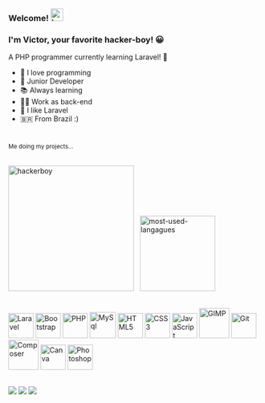 ### Welcome! <img src="https://emojipedia-us.s3.amazonaws.com/source/noto-emoji-animations/344/waving-hand_1f44b.gif" alt="hello-hand" height="25">

### I'm Victor, your favorite hacker-boy! 😀
<p>A PHP programmer currently learning Laravel! 👻</p>

- 💌 I love programming
- 👶 Junior Developer 
- 📚 Always learning 
- 👨‍💻 Work as back-end
- 🤩 I like Laravel
- 🇧🇷 From Brazil :)

#

<div style="float: center;">
<sub>Me doing my projects...</sub><br><br>
  
<img src="https://media.tenor.com/CgGUXc-LDc4AAAAM/hacker-pc.gif" alt="hackerboy" height="250">&nbsp;&nbsp;&nbsp;<img src="https://github-readme-stats.vercel.app/api/top-langs/?username=vdanviel&layout=compact&theme=white" alt="most-used-langagues" height="150">
</div>
<div style="display: inline_block"><br>
  <img height="50"  alt="Laravel" src="https://cdn.jsdelivr.net/gh/devicons/devicon/icons/laravel/laravel-plain-wordmark.svg"/>
  <img height="50"  alt="Bootstrap" src="https://cdn.jsdelivr.net/gh/devicons/devicon/icons/bootstrap/bootstrap-plain.svg"/>
  <img height="50" alt="PHP" src="https://cdn.jsdelivr.net/gh/devicons/devicon/icons/php/php-plain.svg"/>
  <img height="52"  alt="MySql" src="https://cdn.jsdelivr.net/gh/devicons/devicon/icons/mysql/mysql-original.svg"/>
  <img height="50" alt="HTML5" src="https://cdn.jsdelivr.net/gh/devicons/devicon/icons/html5/html5-original.svg"/>
  <img height="50" alt="CSS3" src="https://cdn.jsdelivr.net/gh/devicons/devicon/icons/css3/css3-original.svg"/>
  <img height="50"  alt="JavaScript" src="https://cdn.jsdelivr.net/gh/devicons/devicon/icons/javascript/javascript-plain.svg"/>
  <img height="60" alt="GIMP"  src="https://cdn.jsdelivr.net/gh/devicons/devicon/icons/gimp/gimp-plain.svg"/>
  <img height="50"  alt="Git" src="https://cdn.jsdelivr.net/gh/devicons/devicon/icons/git/git-original.svg"/>
  <img height="60"  alt="Composer" src="https://cdn.jsdelivr.net/gh/devicons/devicon/icons/composer/composer-original.svg"/>
  <img height="50" alt="Canva" src="https://cdn.jsdelivr.net/gh/devicons/devicon/icons/canva/canva-original.svg"/>
  <img height="50"  alt="Photoshop" src="https://cdn.jsdelivr.net/gh/devicons/devicon/icons/photoshop/photoshop-plain.svg"/>
</div>
  
##

<div> 
  <a href="https://www.instagram.com/vdanviel/" target="_blank"><img src="https://img.shields.io/badge/-Instagram-%23E4405F?style=for-the-badge&logo=instagram&logoColor=white" target="_blank"></a>
  <a href = "mailto:victordn.araujo@gmail.com"><img src="https://img.shields.io/badge/-Gmail-%23333?style=for-the-badge&logo=gmail&logoColor=white" target="_blank"></a>
  <a href="https://www.linkedin.com/in/victor-daniel-b0a5a4214/" target="_blank"><img src="https://img.shields.io/badge/LinkedIn-0077B5?style=for-the-badge&logo=linkedin&logoColor=white" target="_blank"></a>
 </div>

